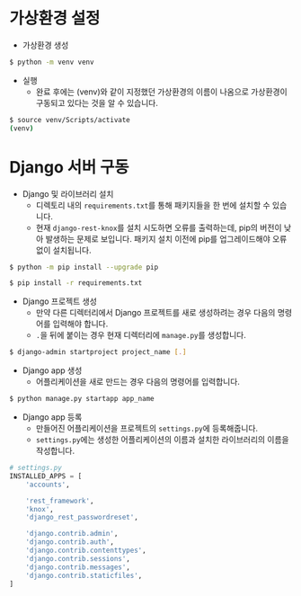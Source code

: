 # 가상환경 설정

- 가상환경 생성

```bash
$ python -m venv venv
```

- 실행
  - 완료 후에는 (venv)와 같이 지정했던 가상환경의 이름이 나옴으로 가상환경이 구동되고 있다는 것을 알 수 있습니다.

```bash
$ source venv/Scripts/activate
(venv)
```



# Django 서버 구동

- Django 및 라이브러리 설치
  - 디렉토리 내의 `requirements.txt`를 통해 패키지들을 한 번에 설치할 수 있습니다.
  - 현재 `django-rest-knox`를 설치 시도하면 오류를 출력하는데, pip의 버전이 낮아 발생하는 문제로 보입니다. 패키지 설치 이전에 pip를 업그레이드해야 오류 없이 설치됩니다.

```bash
$ python -m pip install --upgrade pip

$ pip install -r requirements.txt
```

- Django 프로젝트 생성
  - 만약 다른 디렉터리에서 Django 프로젝트를 새로 생성하려는 경우 다음의 명령어를 입력해야 합니다.
  - `.`을 뒤에 붙이는 경우 현재 디렉터리에 `manage.py`를 생성합니다.

```bash
$ django-admin startproject project_name [.]
```

- Django app 생성
  - 어플리케이션을 새로 만드는 경우 다음의 명령어를 입력합니다.

```bash
$ python manage.py startapp app_name
```

- Django app 등록
  - 만들어진 어플리케이션을 프로젝트의 `settings.py`에 등록해줍니다.
  - `settings.py`에는 생성한 어플리케이션의 이름과 설치한 라이브러리의 이름을 작성합니다.

```python
# settings.py
INSTALLED_APPS = [
    'accounts',

    'rest_framework',
    'knox',
    'django_rest_passwordreset',

    'django.contrib.admin',
    'django.contrib.auth',
    'django.contrib.contenttypes',
    'django.contrib.sessions',
    'django.contrib.messages',
    'django.contrib.staticfiles',
]
```

